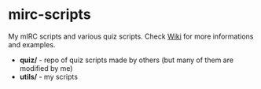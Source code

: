 # mirc-scripts
My mIRC scripts and various quiz scripts. Check [Wiki](https://github.com/wilkowy/mirc-scripts/wiki) for more informations and examples.
- **quiz/** - repo of quiz scripts made by others (but many of them are modified by me)
- **utils/** - my scripts
